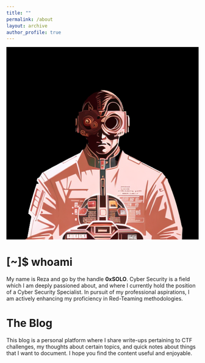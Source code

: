 ```yaml
---
title: ""
permalink: /about
layout: archive
author_profile: true
---
```


![image.png](/assets/images/main/avatar.png)

# [~]$ whoami
My name is Reza and go by the handle <b>0xSOLO</b>. Cyber Security is a field which I am deeply passioned about, and where I currently hold the position of a Cyber Security Specialist. In pursuit of my professional aspirations, I am actively enhancing my proficiency in Red-Teaming methodologies.

# The Blog
This blog is a personal platform where I share write-ups pertaining to CTF challenges, my thoughts about certain topics, and quick notes about things that I want to document. I hope you find the content useful and enjoyable.